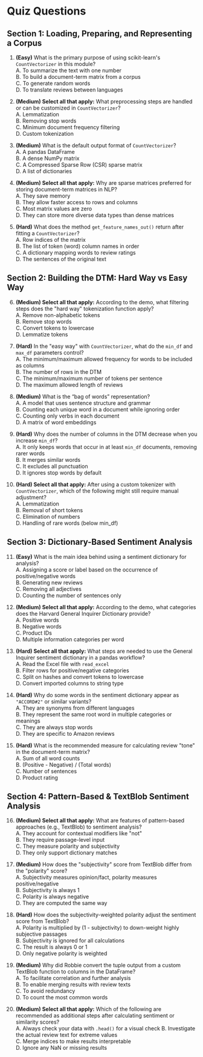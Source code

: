 # Quiz Questions

## Section 1: Loading, Preparing, and Representing a Corpus

1. **(Easy)** What is the primary purpose of using scikit-learn's `CountVectorizer` in this module?  
A. To summarize the text with one number  
B. To build a document-term matrix from a corpus  
C. To generate random words  
D. To translate reviews between languages  

2. **(Medium) Select all that apply:** What preprocessing steps are handled or can be customized in `CountVectorizer`?  
A. Lemmatization  
B. Removing stop words  
C. Minimum document frequency filtering  
D. Custom tokenization  

3. **(Medium)** What is the default output format of `CountVectorizer`?  
A. A pandas DataFrame  
B. A dense NumPy matrix  
C. A Compressed Sparse Row (CSR) sparse matrix  
D. A list of dictionaries  

4. **(Medium) Select all that apply:** Why are sparse matrices preferred for storing document-term matrices in NLP?  
A. They save memory  
B. They allow faster access to rows and columns  
C. Most matrix values are zero  
D. They can store more diverse data types than dense matrices  

5. **(Hard)** What does the method `get_feature_names_out()` return after fitting a `CountVectorizer`?  
A. Row indices of the matrix  
B. The list of token (word) column names in order  
C. A dictionary mapping words to review ratings  
D. The sentences of the original text  

## Section 2: Building the DTM: Hard Way vs Easy Way

6. **(Medium) Select all that apply:** According to the demo, what filtering steps does the "hard way" tokenization function apply?  
A. Remove non-alphabetic tokens  
B. Remove stop words  
C. Convert tokens to lowercase  
D. Lemmatize tokens  

7. **(Hard)** In the "easy way" with `CountVectorizer`, what do the `min_df` and `max_df` parameters control?  
A. The minimum/maximum allowed frequency for words to be included as columns  
B. The number of rows in the DTM  
C. The minimum/maximum number of tokens per sentence  
D. The maximum allowed length of reviews  

8. **(Medium)** What is the “bag of words” representation?  
A. A model that uses sentence structure and grammar  
B. Counting each unique word in a document while ignoring order  
C. Counting only verbs in each document  
D. A matrix of word embeddings  

9. **(Hard)** Why does the number of columns in the DTM decrease when you increase `min_df`?  
A. It only keeps words that occur in at least `min_df` documents, removing rarer words  
B. It merges similar words  
C. It excludes all punctuation  
D. It ignores stop words by default  

10. **(Hard) Select all that apply:** After using a custom tokenizer with `CountVectorizer`, which of the following might still require manual adjustment?  
A. Lemmatization  
B. Removal of short tokens  
C. Elimination of numbers  
D. Handling of rare words (below min_df)  

## Section 3: Dictionary-Based Sentiment Analysis

11. **(Easy)** What is the main idea behind using a sentiment dictionary for analysis?  
A. Assigning a score or label based on the occurrence of positive/negative words  
B. Generating new reviews  
C. Removing all adjectives  
D. Counting the number of sentences only  

12. **(Medium) Select all that apply:** According to the demo, what categories does the Harvard General Inquirer Dictionary provide?  
A. Positive words  
B. Negative words  
C. Product IDs  
D. Multiple information categories per word  

13. **(Hard) Select all that apply:** What steps are needed to use the General Inquirer sentiment dictionary in a pandas workflow?  
A. Read the Excel file with `read_excel`  
B. Filter rows for positive/negative categories  
C. Split on hashes and convert tokens to lowercase  
D. Convert imported columns to string type  

14. **(Hard)** Why do some words in the sentiment dictionary appear as `"ACCORD#2"` or similar variants?  
A. They are synonyms from different languages  
B. They represent the same root word in multiple categories or meanings  
C. They are always stop words  
D. They are specific to Amazon reviews  

15. **(Hard)** What is the recommended measure for calculating review "tone" in the document-term matrix?  
A. Sum of all word counts  
B. (Positive - Negative) / (Total words)  
C. Number of sentences  
D. Product rating  

## Section 4: Pattern-Based & TextBlob Sentiment Analysis

16. **(Medium) Select all that apply:** What are features of pattern-based approaches (e.g., TextBlob) to sentiment analysis?  
A. They account for contextual modifiers like "not"  
B. They require passage-level input  
C. They measure polarity and subjectivity  
D. They only support dictionary matches  

17. **(Medium)** How does the "subjectivity" score from TextBlob differ from the "polarity" score?  
A. Subjectivity measures opinion/fact, polarity measures positive/negative  
B. Subjectivity is always 1  
C. Polarity is always negative  
D. They are computed the same way  

18. **(Hard)** How does the subjectivity-weighted polarity adjust the sentiment score from TextBlob?  
A. Polarity is multiplied by (1 - subjectivity) to down-weight highly subjective passages  
B. Subjectivity is ignored for all calculations  
C. The result is always 0 or 1  
D. Only negative polarity is weighted  

19. **(Medium)** Why did Robbie convert the tuple output from a custom TextBlob function to columns in the DataFrame?  
A. To facilitate correlation and further analysis  
B. To enable merging results with review texts  
C. To avoid redundancy  
D. To count the most common words  

20. **(Medium) Select all that apply:** Which of the following are recommended as additional steps after calculating sentiment or similarity scores?  
A. Always check your data with `.head()` for a visual check 
B. Investigate the actual review text for extreme values  
C. Merge indices to make results interpretable  
D. Ignore any NaN or missing results

